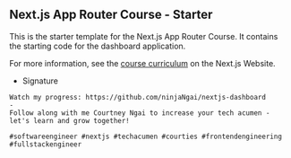 ## Next.js App Router Course - Starter

This is the starter template for the Next.js App Router Course. It contains the starting code for the dashboard application.

For more information, see the [course curriculum](https://nextjs.org/learn) on the Next.js Website.

- Signature

```
Watch my progress: https://github.com/ninjaNgai/nextjs-dashboard
-
Follow along with me Courtney Ngai to increase your tech acumen - let's learn and grow together!

#softwareengineer #nextjs #techacumen #courties #frontendengineering #fullstackengineer
```
